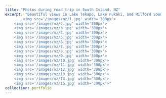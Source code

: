 ```yaml
---
title: "Photos during road trip in South Island, NZ"
excerpt: "Beautiful views in Lake Tekapo, Lake Pukaki, and Milford Sound.<br/>
        <img src='/images/nz/1.jpg' width='300px'>
	<img src='/images/nz/2.jpg' width='300px'>
	<img src='/images/nz/3.jpg' width='300px'>
 	<img src='/images/nz/4.jpg' width='300px'>
	<img src='/images/nz/5.jpg' width='300px'>
	<img src='/images/nz/6.jpg' width='300px'>
 	<img src='/images/nz/7.jpg' width='300px'>
	<img src='/images/nz/8.jpg' width='300px'>
	<img src='/images/nz/9.jpg' width='300px'>
	<img src='/images/nz/10.jpg' width='300px'>
 	<img src='/images/nz/11.jpg' width='300px'>
 	<img src='/images/nz/12.jpg' width='300px'>
	<img src='/images/nz/13.jpg' width='300px'>
	<img src='/images/nz/14.jpg' width='300px'>
	<img src='/images/nz/15.jpg' width='300px'>"
collection: portfolio
---
```

